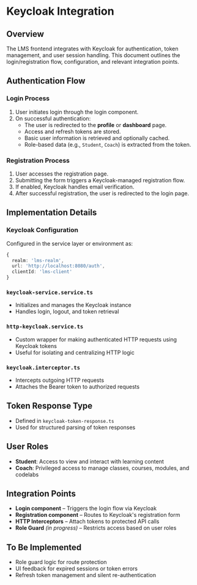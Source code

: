 # Keycloak Integration

## Overview
The LMS frontend integrates with Keycloak for authentication, token management, and user session handling. This document outlines the login/registration flow, configuration, and relevant integration points.

## Authentication Flow

### Login Process
1. User initiates login through the login component.
2. On successful authentication:
   - The user is redirected to the **profile** or **dashboard** page.
   - Access and refresh tokens are stored.
   - Basic user information is retrieved and optionally cached.
   - Role-based data (e.g., `Student`, `Coach`) is extracted from the token.

### Registration Process
1. User accesses the registration page.
2. Submitting the form triggers a Keycloak-managed registration flow.
3. If enabled, Keycloak handles email verification.
4. After successful registration, the user is redirected to the login page.

## Implementation Details

### Keycloak Configuration
Configured in the service layer or environment as:
```typescript
{
  realm: 'lms-realm',
  url: 'http://localhost:8080/auth',
  clientId: 'lms-client'
}
```
### `keycloak-service.service.ts`
- Initializes and manages the Keycloak instance
- Handles login, logout, and token retrieval

### `http-keycloak.service.ts`
- Custom wrapper for making authenticated HTTP requests using Keycloak tokens
- Useful for isolating and centralizing HTTP logic

### `keycloak.interceptor.ts`
- Intercepts outgoing HTTP requests
- Attaches the Bearer token to authorized requests

## Token Response Type
- Defined in `keycloak-token-response.ts`
- Used for structured parsing of token responses

## User Roles
- **Student**: Access to view and interact with learning content
- **Coach**: Privileged access to manage classes, courses, modules, and codelabs

## Integration Points
- **Login component** – Triggers the login flow via Keycloak
- **Registration component** – Routes to Keycloak's registration form
- **HTTP Interceptors** – Attach tokens to protected API calls
- **Role Guard** *(in progress)* – Restricts access based on user roles

## To Be Implemented
- Role guard logic for route protection
- UI feedback for expired sessions or token errors
- Refresh token management and silent re-authentication
